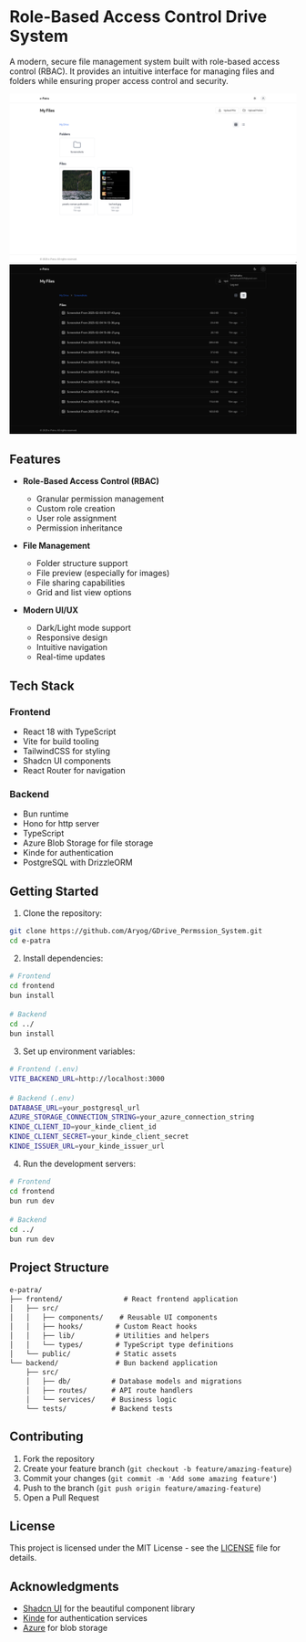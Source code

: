 # Role-Based Access Control Drive System

A modern, secure file management system built with role-based access control (RBAC). It provides an intuitive interface for managing files and folders while ensuring proper access control and security.

![Dark Mode Interface](./frontend/public/asset-1.png)
![Light Mode Interface](./frontend/public/asset-2.png)

## Features

- **Role-Based Access Control (RBAC)**
  - Granular permission management
  - Custom role creation
  - User role assignment
  - Permission inheritance

- **File Management**
  - Folder structure support
  - File preview (especially for images)
  - File sharing capabilities
  - Grid and list view options

- **Modern UI/UX**
  - Dark/Light mode support
  - Responsive design
  - Intuitive navigation
  - Real-time updates

## Tech Stack

### Frontend
- React 18 with TypeScript
- Vite for build tooling
- TailwindCSS for styling
- Shadcn UI components
- React Router for navigation

### Backend
- Bun runtime
- Hono for http server
- TypeScript
- Azure Blob Storage for file storage
- Kinde for authentication
- PostgreSQL with DrizzleORM

## Getting Started

1. Clone the repository:
```bash
git clone https://github.com/Aryog/GDrive_Permssion_System.git
cd e-patra
```

2. Install dependencies:
```bash
# Frontend
cd frontend
bun install

# Backend
cd ../
bun install
```

3. Set up environment variables:
```bash
# Frontend (.env)
VITE_BACKEND_URL=http://localhost:3000

# Backend (.env)
DATABASE_URL=your_postgresql_url
AZURE_STORAGE_CONNECTION_STRING=your_azure_connection_string
KINDE_CLIENT_ID=your_kinde_client_id
KINDE_CLIENT_SECRET=your_kinde_client_secret
KINDE_ISSUER_URL=your_kinde_issuer_url
```

4. Run the development servers:
```bash
# Frontend
cd frontend
bun run dev

# Backend
cd ../
bun run dev
```

## Project Structure

```
e-patra/
├── frontend/               # React frontend application
│   ├── src/
│   │   ├── components/    # Reusable UI components
│   │   ├── hooks/        # Custom React hooks
│   │   ├── lib/          # Utilities and helpers
│   │   └── types/        # TypeScript type definitions
│   └── public/           # Static assets
└── backend/              # Bun backend application
    ├── src/
    │   ├── db/          # Database models and migrations
    │   ├── routes/      # API route handlers
    │   └── services/    # Business logic
    └── tests/           # Backend tests
```

## Contributing

1. Fork the repository
2. Create your feature branch (`git checkout -b feature/amazing-feature`)
3. Commit your changes (`git commit -m 'Add some amazing feature'`)
4. Push to the branch (`git push origin feature/amazing-feature`)
5. Open a Pull Request

## License

This project is licensed under the MIT License - see the [LICENSE](LICENSE) file for details.

## Acknowledgments

- [Shadcn UI](https://ui.shadcn.com/) for the beautiful component library
- [Kinde](https://kinde.com/) for authentication services
- [Azure](https://azure.microsoft.com/) for blob storage
